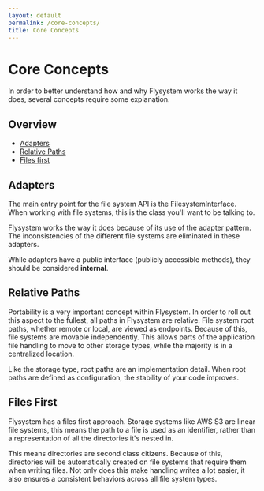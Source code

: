 ```yaml
---
layout: default
permalink: /core-concepts/
title: Core Concepts
---
```


# Core Concepts

In order to better understand how and why Flysystem works
the way it does, several concepts require some explanation.

## Overview

* [Adapters](./#adapters)
* [Relative Paths](./#relative-paths)
* [Files first](./#files-first)

## Adapters

The main entry point for the file system API is the
FilesystemInterface. When working with file systems, this is
the class you'll want to be talking to.

Flysystem works the way it does because of its use of the 
adapter pattern. The inconsistencies of the different file 
systems are eliminated in these adapters.

While adapters have a public interface (publicly accessible
methods), they should be considered __internal__.

## Relative Paths

Portability is a very important concept within Flysystem. In order
to roll out this aspect to the fullest, all paths in Flysystem are
relative. File system root paths, whether remote or local, are viewed
as endpoints. Because of this, file systems are movable independently.
This allows parts of the application file handling to move to other
storage types, while the majority is in a centralized location.

Like the storage type, root paths are an implementation detail. When
root paths are defined as configuration, the stability of your code
improves.

## Files First

Flysystem has a files first approach. Storage systems like AWS S3
are linear file systems, this means the path to a file is used as an
identifier, rather than a representation of all the directories it's
nested in.

This means directories are second class citizens. Because of this,
directories will be automatically created on file systems that require
them when writing files. Not only does this make handling writes a lot
easier, it also ensures a consistent behaviors across all file system
types.
